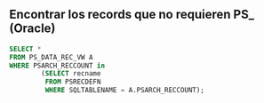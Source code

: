 ## Encontrar los records que no requieren PS_ (Oracle)

```sql
SELECT * 
FROM PS_DATA_REC_VW A
WHERE PSARCH_RECCOUNT in 
        (SELECT recname 
         FROM PSRECDEFN 
         WHERE SQLTABLENAME = A.PSARCH_RECCOUNT);
 ```